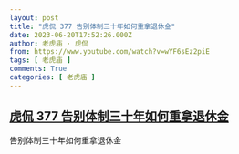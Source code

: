 ```yaml
---
layout: post
title: "虎侃 377 告别体制三十年如何重拿退休金"
date: 2023-06-20T17:52:26.000Z
author: 老虎庙 · 虎侃
from: https://www.youtube.com/watch?v=wYF6sEz2piE
tags: [ 老虎庙 ]
comments: True
categories: [ 老虎庙 ]
---
```

<!--1687283546000-->
[虎侃 377 告别体制三十年如何重拿退休金](https://www.youtube.com/watch?v=wYF6sEz2piE)
------

<div>
告别体制三十年如何重拿退休金
</div>
